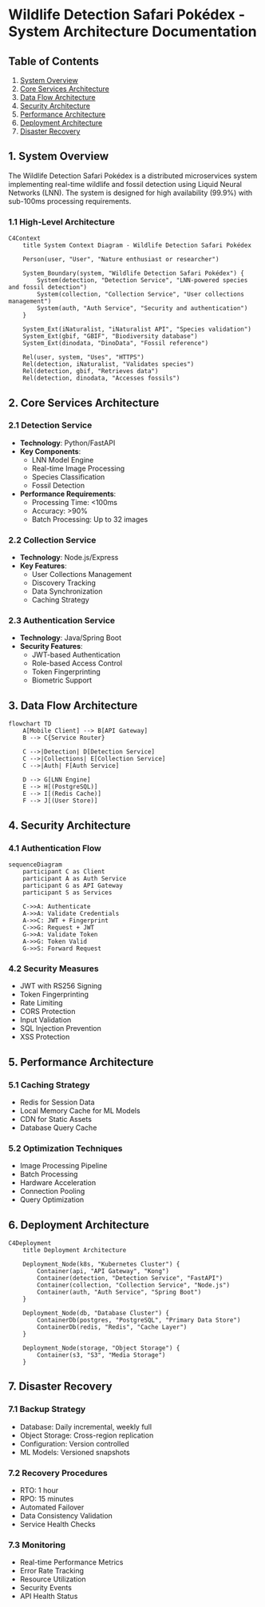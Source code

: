 # Wildlife Detection Safari Pokédex - System Architecture Documentation

## Table of Contents
1. [System Overview](#1-system-overview)
2. [Core Services Architecture](#2-core-services-architecture)
3. [Data Flow Architecture](#3-data-flow-architecture)
4. [Security Architecture](#4-security-architecture)
5. [Performance Architecture](#5-performance-architecture)
6. [Deployment Architecture](#6-deployment-architecture)
7. [Disaster Recovery](#7-disaster-recovery)

## 1. System Overview

The Wildlife Detection Safari Pokédex is a distributed microservices system implementing real-time wildlife and fossil detection using Liquid Neural Networks (LNN). The system is designed for high availability (99.9%) with sub-100ms processing requirements.

### 1.1 High-Level Architecture

```mermaid
C4Context
    title System Context Diagram - Wildlife Detection Safari Pokédex

    Person(user, "User", "Nature enthusiast or researcher")
    
    System_Boundary(system, "Wildlife Detection Safari Pokédex") {
        System(detection, "Detection Service", "LNN-powered species and fossil detection")
        System(collection, "Collection Service", "User collections management")
        System(auth, "Auth Service", "Security and authentication")
    }
    
    System_Ext(iNaturalist, "iNaturalist API", "Species validation")
    System_Ext(gbif, "GBIF", "Biodiversity database")
    System_Ext(dinodata, "DinoData", "Fossil reference")
    
    Rel(user, system, "Uses", "HTTPS")
    Rel(detection, iNaturalist, "Validates species")
    Rel(detection, gbif, "Retrieves data")
    Rel(detection, dinodata, "Accesses fossils")
```

## 2. Core Services Architecture

### 2.1 Detection Service
- **Technology**: Python/FastAPI
- **Key Components**:
  - LNN Model Engine
  - Real-time Image Processing
  - Species Classification
  - Fossil Detection
- **Performance Requirements**:
  - Processing Time: <100ms
  - Accuracy: >90%
  - Batch Processing: Up to 32 images

### 2.2 Collection Service
- **Technology**: Node.js/Express
- **Key Features**:
  - User Collections Management
  - Discovery Tracking
  - Data Synchronization
  - Caching Strategy

### 2.3 Authentication Service
- **Technology**: Java/Spring Boot
- **Security Features**:
  - JWT-based Authentication
  - Role-based Access Control
  - Token Fingerprinting
  - Biometric Support

## 3. Data Flow Architecture

```mermaid
flowchart TD
    A[Mobile Client] --> B[API Gateway]
    B --> C{Service Router}
    
    C -->|Detection| D[Detection Service]
    C -->|Collections| E[Collection Service]
    C -->|Auth| F[Auth Service]
    
    D --> G[LNN Engine]
    E --> H[(PostgreSQL)]
    E --> I[(Redis Cache)]
    F --> J[(User Store)]
```

## 4. Security Architecture

### 4.1 Authentication Flow

```mermaid
sequenceDiagram
    participant C as Client
    participant A as Auth Service
    participant G as API Gateway
    participant S as Services

    C->>A: Authenticate
    A->>A: Validate Credentials
    A->>C: JWT + Fingerprint
    C->>G: Request + JWT
    G->>A: Validate Token
    A->>G: Token Valid
    G->>S: Forward Request
```

### 4.2 Security Measures
- JWT with RS256 Signing
- Token Fingerprinting
- Rate Limiting
- CORS Protection
- Input Validation
- SQL Injection Prevention
- XSS Protection

## 5. Performance Architecture

### 5.1 Caching Strategy
- Redis for Session Data
- Local Memory Cache for ML Models
- CDN for Static Assets
- Database Query Cache

### 5.2 Optimization Techniques
- Image Processing Pipeline
- Batch Processing
- Hardware Acceleration
- Connection Pooling
- Query Optimization

## 6. Deployment Architecture

```mermaid
C4Deployment
    title Deployment Architecture

    Deployment_Node(k8s, "Kubernetes Cluster") {
        Container(api, "API Gateway", "Kong")
        Container(detection, "Detection Service", "FastAPI")
        Container(collection, "Collection Service", "Node.js")
        Container(auth, "Auth Service", "Spring Boot")
    }

    Deployment_Node(db, "Database Cluster") {
        ContainerDb(postgres, "PostgreSQL", "Primary Data Store")
        ContainerDb(redis, "Redis", "Cache Layer")
    }

    Deployment_Node(storage, "Object Storage") {
        Container(s3, "S3", "Media Storage")
    }
```

## 7. Disaster Recovery

### 7.1 Backup Strategy
- Database: Daily incremental, weekly full
- Object Storage: Cross-region replication
- Configuration: Version controlled
- ML Models: Versioned snapshots

### 7.2 Recovery Procedures
- RTO: 1 hour
- RPO: 15 minutes
- Automated Failover
- Data Consistency Validation
- Service Health Checks

### 7.3 Monitoring
- Real-time Performance Metrics
- Error Rate Tracking
- Resource Utilization
- Security Events
- API Health Status